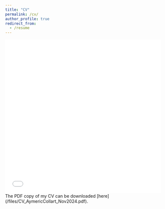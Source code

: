 ```yaml
---
title: "CV"
permalink: /cv/
author_profile: true
redirect_from:
  - /resume
---
```



<iframe src="/files/CV_AymericCollart_Nov2024.pdf" width="100%" height="500" frameborder="no" border="0" marginwidth="0" marginheight="0"></iframe>
The PDF copy of my CV can be downloaded [here](/files/CV_AymericCollart_Nov2024.pdf).
